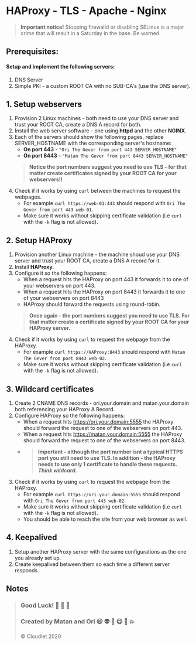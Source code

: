 # HAProxy - TLS - Apache - Nginx
> **Important notice!** 
> Stopping firewalld or disabling SELinux is a major crime that will result in a Saturday in the base.
> Be warned.
## Prerequisites:
#### Setup and implement the following servers:
1.	DNS Server
2.	Simple PKI - a custom ROOT CA with no SUB-CA's (use the DNS server).

## 1. Setup webservers
1. Provision 2 Linux machines - both need to use your DNS server and trust your ROOT CA, create a DNS A record for both.
2.  Install the web server software - one using **httpd** and the other **NGINX**.
3. Each of the servers should show the following pages, replace SERVER_HOSTNAME with the corresponding server's hostname:
	*	**On port 443**  - ```"Ori The Gever from port 443 SERVER_HOSTNAME"```
	*	**On port 8443** - ```"Matan The Gever from port 8443 SERVER_HOSTNAME" ```
	> **Notice the port numbers suggest you need to use TLS - for that matter create certificates signed by your ROOT CA for your webservers!!**
4. Check if it works by using ```curl``` between the   machines to request the webpages.
	*	For example ```curl https://web-01:443``` should respond with ```Ori The Gever from port 443 web-01```.
	*	Make sure it works without skipping certificate validation (i.e ```curl``` with the ```-k``` flag is not allowed).

## 2. Setup HAProxy
1. Provision another Linux machine - the machine shoud use your DNS server and trust your ROOT CA, create a DNS A record for it.
2. Install **HAProxy**.
3. Configure it so the following happens:
	* When a request hits the HAProxy on port 443 it forwards it to one of your webservers on port 443.
	* When a request hits the HAProxy on port 8443 it forwards it to one of your webservers on port 8443
	* HAProxy should forward the requests using round-robin.
	> **Once again -  the port numbers suggest you need to use TLS. For that matter create a certificate signed by your ROOT CA for your HAProxy server.**
4. Check if it works by using ```curl```  to request the webpage from the HAProxy.
	*	For example ```curl https://HAProxy:8443``` should respond with ```Matan The Gever from port 8443 web-02```.
	*	Make sure it works without skipping certificate validation (i.e ```curl``` with the ```-k``` flag is not allowed).
## 3. Wildcard certificates
1. Create 2 CNAME DNS records - ori.your.domain and matan.your.domain both referencing your HAProxy A Record.
2. Configure HAProxy so the following happens:
	* When a request hits https://ori.your.domain:5555 the HAProxy should forward the request to one of the webservers on port 443.
	* When a request hits https://matan.your.domain:5555 the HAProxy should forward the request to one of the webservers on port 8443.
	* > **Important -  although the port number isnt a typical HTTPS port you still need to use TLS. In addition - the HAProxy needs to use only 1 certificate to handle these requests. *Think wildcard*.**
3.	Check if it works by using ```curl```  to request the webpage from the HAProxy.
	* For example ```curl https://ori.your.domain:5555``` should respond with ```Ori The Gever from port 443 web-02```.
	* Make sure it works without skipping certificate validation (i.e ```curl``` with the ```-k``` flag is not allowed).
	* You should be able to reach the site from your web browser as well.
## 4. Keepalived
1. Setup another HAProxy server with the same configurations as the one you already set up.
2. Create keepalived between them so each time a different server responds.



## Notes
>  ### Good Luck! :poop: :poop: :poop:
> ### Created by Matan and Ori :smile: :alien: :basketball: :yum: :gun: :boom: 
> &copy; Cloudlet 2020
